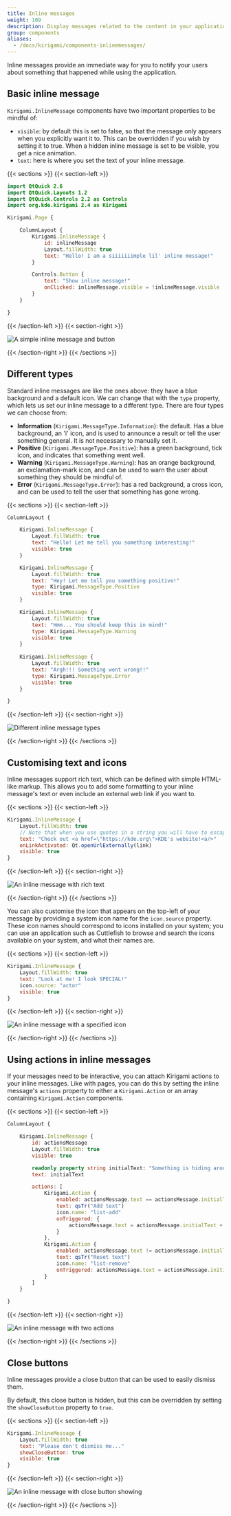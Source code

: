 ```yaml
---
title: Inline messages
weight: 109
description: Display messages related to the content in your application
group: components
aliases:
  - /docs/kirigami/components-inlinemessages/
---
```


Inline messages provide an immediate way for you to notify your users about something that happened while using the application.

## Basic inline message

`Kirigami.InlineMessage` components have two important properties to be mindful of:
- `visible`: by default this is set to false, so that the message only appears when you explicitly want it to. This can be overridden if you wish by setting it to true. When a hidden inline message is set to be visible, you get a nice animation.
- `text`: here is where you set the text of your inline message.

{{< sections >}}
{{< section-left >}}

```qml
import QtQuick 2.6
import QtQuick.Layouts 1.2
import QtQuick.Controls 2.2 as Controls
import org.kde.kirigami 2.4 as Kirigami

Kirigami.Page {

    ColumnLayout {
        Kirigami.InlineMessage {
            id: inlineMessage
            Layout.fillWidth: true
            text: "Hello! I am a siiiiiiimple lil' inline message!"
        }

        Controls.Button {
            text: "Show inline message!"
            onClicked: inlineMessage.visible = !inlineMessage.visible
        }
    }

}
```

{{< /section-left >}}
{{< section-right >}}

![A simple inline message and button](/docs/use/kirigami/components-inlinemessages/inlinemessages-simple.png)

{{< /section-right >}}
{{< /sections >}}

## Different types

Standard inline messages are like the ones above: they have a blue background and a default icon. We can change that with the `type` property, which lets us set our inline message to a different type. There are four types we can choose from:

- **Information** (`Kirigami.MessageType.Information`): the default. Has a blue background, an 'i' icon, and is used to announce a result or tell the user something general. It is not necessary to manually set it.
- **Positive** (`Kirigami.MessageType.Positive`): has a green background, tick icon, and indicates that something went well.
- **Warning** (`Kirigami.MessageType.Warning`): has an orange background, an exclamation-mark icon, and can be used to warn the user about something they should be mindful of.
- **Error** (`Kirigami.MessageType.Error`): has a red background, a cross icon, and can be used to tell the user that something has gone wrong.

{{< sections >}}
{{< section-left >}}

```qml
ColumnLayout {

	Kirigami.InlineMessage {
		Layout.fillWidth: true
		text: "Hello! Let me tell you something interesting!"
		visible: true
	}

	Kirigami.InlineMessage {
		Layout.fillWidth: true
		text: "Hey! Let me tell you something positive!"
		type: Kirigami.MessageType.Positive
		visible: true
	}

	Kirigami.InlineMessage {
		Layout.fillWidth: true
		text: "Hmm... You should keep this in mind!"
		type: Kirigami.MessageType.Warning
		visible: true
	}
    
	Kirigami.InlineMessage {
		Layout.fillWidth: true
		text: "Argh!!! Something went wrong!!"
		type: Kirigami.MessageType.Error
		visible: true
	}

}
```

{{< /section-left >}}
{{< section-right >}}

![Different inline message types](/docs/use/kirigami/components-inlinemessages/inlinemessages-types.png)

{{< /section-right >}}
{{< /sections >}}

## Customising text and icons

Inline messages support rich text, which can be defined with simple HTML-like markup. This allows you to add some formatting to your inline message's text or even include an external web link if you want to.

{{< sections >}}
{{< section-left >}}

```qml
Kirigami.InlineMessage {
	Layout.fillWidth: true
	// Note that when you use quotes in a string you will have to escape them!
	text: "Check out <a href=\"https://kde.org\">KDE's website!<a/>"
	onLinkActivated: Qt.openUrlExternally(link)
	visible: true
}
```

{{< /section-left >}}
{{< section-right >}}

![An inline message with rich text](/docs/use/kirigami/components-inlinemessages/inlinemessages-richtext.png)

{{< /section-right >}}
{{< /sections >}}

You can also customise the icon that appears on the top-left of your message by providing a system icon name for the `icon.source` property. These icon names should correspond to icons installed on your system; you can use an application such as Cuttlefish to browse and search the icons available on your system, and what their names are.

{{< sections >}}
{{< section-left >}}

```qml
Kirigami.InlineMessage {
	Layout.fillWidth: true
	text: "Look at me! I look SPECIAL!"
	icon.source: "actor"
	visible: true     
}
```

{{< /section-left >}}
{{< section-right >}}

![An inline message with a specified icon](/docs/use/kirigami/components-inlinemessages/inlinemessages-icon.png)

{{< /section-right >}}
{{< /sections >}}

## Using actions in inline messages

If your messages need to be interactive, you can attach Kirigami actions to your inline messages. Like with pages, you can do this by setting the inline message's `actions` property to either a `Kirigami.Action` or an array containing `Kirigami.Action` components.

{{< sections >}}
{{< section-left >}}

```qml
ColumnLayout {

	Kirigami.InlineMessage {
		id: actionsMessage
		Layout.fillWidth: true
		visible: true

		readonly property string initialText: "Something is hiding around here..."
		text: initialText

		actions: [
			Kirigami.Action {
				enabled: actionsMessage.text == actionsMessage.initialText
				text: qsTr("Add text")
				icon.name: "list-add"
				onTriggered: {
					actionsMessage.text = actionsMessage.initialText + " Peekaboo!";
				}
			},
			Kirigami.Action {
				enabled: actionsMessage.text != actionsMessage.initialText
				text: qsTr("Reset text")
				icon.name: "list-remove"
				onTriggered: actionsMessage.text = actionsMessage.initialText
			}
		]
	}

}
```

{{< /section-left >}}
{{< section-right >}}

![An inline message with two actions](/docs/use/kirigami/components-inlinemessages/inlinemessages-actions.png)

{{< /section-right >}}
{{< /sections >}}

## Close buttons

Inline messages provide a close button that can be used to easily dismiss them. 

By default, this close button is hidden, but this can be overridden by setting the `showCloseButton` property to `true`.

{{< sections >}}
{{< section-left >}}

```qml
Kirigami.InlineMessage {
	Layout.fillWidth: true
	text: "Please don't dismiss me..."
	showCloseButton: true
	visible: true     
}
```

{{< /section-left >}}
{{< section-right >}}

![An inline message with close button showing](/docs/use/kirigami/components-inlinemessages/inlinemessages-closebutton.png)

{{< /section-right >}}
{{< /sections >}}
